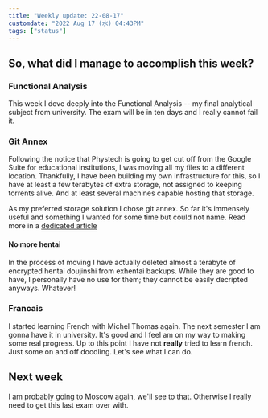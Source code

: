 ```yaml
---
title: "Weekly update: 22-08-17"
customdate: "2022 Aug 17 (水) 04:43PM"
tags: ["status"]
---
```


## So, what did I manage to accomplish this week?

### Functional Analysis 

This week I dove deeply into the Functional Analysis -- my final analytical
subject from university. The exam will be in ten days and I really cannot fail
it. 

### Git Annex

Following the notice that Phystech is going to get cut off from the Google
Suite for educational institutions, I was moving all my files to a different
location. Thankfully, I have been building my own infrastructure for this, so I
have at least a few terabytes of extra storage, not assigned to keeping
torrents alive. And at least several machines capable hosting that storage.

As my preferred storage solution I chose git annex. So far it's immensely
useful and something I wanted for some time but could not name. Read more in a [dedicated article](/wired/git-annex/)

#### No more hentai

In the process of moving I have actually deleted almost a terabyte of encrypted
hentai doujinshi from exhentai backups. While they are good to have, I
personally have no use for them; they cannot be easily decripted anyways.
Whatever!

### Francais

I started learning French with Michel Thomas again. The next semester I am
gonna have it in university. It's good and I feel am on my way to making some
real progress. Up to this point I have not **really** tried to learn french.
Just some on and off doodling. Let's see what I can do.

## Next week

I am probably going to Moscow again, we'll see to that. Otherwise I really need
to get this last exam over with.
